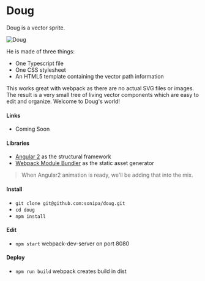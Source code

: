 # Doug

Doug is a vector sprite.

![Doug](https://s3.amazonaws.com/sonipa/doug.jpg "Doug")

He is made of three things: 

* One Typescript file
* One CSS stylesheet
* An HTML5 template containing the vector path information

This works great with webpack as there are no actual SVG files or images. The result is a very small tree of living vector components which are easy to edit and organize. Welcome to Doug's world! 

#### Links

* Coming Soon

#### Libraries

* [Angular 2](https://github.com/angular/quickstart) as the structural framework
* [Webpack Module Bundler](https://github.com/webpack/webpack) as the static asset generator

> When Angular2 animation is ready, we'll be adding that into the mix.

#### Install

* `git clone git@github.com:sonipa/doug.git`
* `cd doug`
* `npm install`

#### Edit

* `npm start` webpack-dev-server on port 8080

#### Deploy

* `npm run build` webpack creates build in dist
